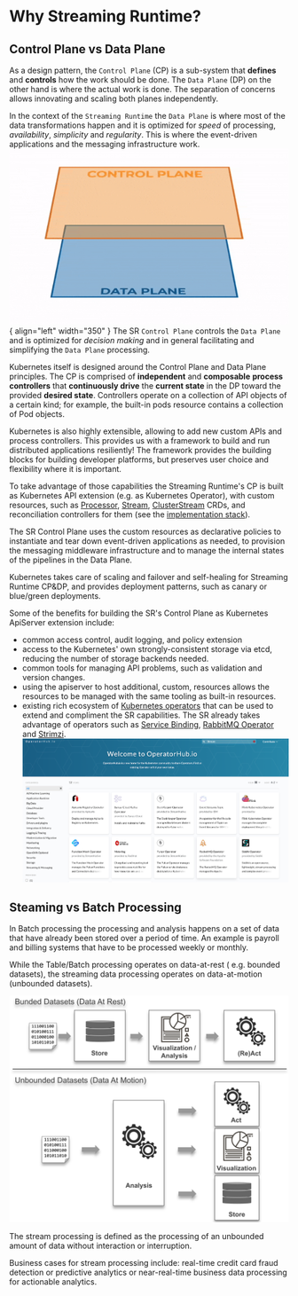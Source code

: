 # Why Streaming Runtime?

## Control Plane vs Data Plane

As a design pattern, the `Control Plane` (CP) is a sub-system that __defines__ and __controls__ how the work should be done. 
The `Data Plane` (DP) on the other hand is where the actual work is done. 
The separation of concerns allows innovating and scaling both planes independently.

In the context of the `Streaming Runtime` the `Data Plane` is where most of the data transformations happen and it is optimized for *speed* of processing, *availability*, *simplicity* and *regularity*.  This is where the event-driven applications and the messaging infrastructure work.
![ControlPlane vs DataPlane](./cp-vs-dp.gif){ align="left" width="350" } 
The SR `Control Plane` controls the `Data Plane` and is optimized for *decision making* and in general facilitating and simplifying the `Data Plane` processing. 

Kubernetes itself is designed around the Control Plane and Data Plane principles. 
The CP is comprised of __independent__ and __composable__ __process controllers__ that __continuously drive__ the __current state__ in the DP toward the provided __desired state__. 
Controllers operate on a collection of API objects of a certain kind; for example, the built-in pods resource contains a collection of Pod objects.

Kubernetes is also highly extensible, allowing to add new custom APIs and process controllers. 
This provides us with a framework to build and run distributed applications resiliently! 
The framework provides the building blocks for building developer platforms, but preserves user choice and flexibility where it is important.

To take advantage of those capabilities the Streaming Runtime's CP is built as Kubernetes API extension (e.g. as Kubernetes Operator), with custom resources, such as [Processor](../architecture/processors/overview.md), [Stream](../architecture/streams/overview.md), [ClusterStream](../architecture/cluster-streams/overview.md) CRDs, and reconciliation controllers for them (see the [implementation stack](../sr-technical-stack.md#implementation-stack)).

The SR Control Plane uses the custom resources as declarative policies to instantiate and tear down event-driven applications as needed, to provision the messaging middleware infrastructure and to manage the internal states of the pipelines in the Data Plane.

Kubernetes takes care of scaling and failover and self-healing for Streaming Runtime CP&DP, and provides deployment patterns, such as canary or blue/green deployments. 

Some of the benefits for building the SR's Control Plane as Kubernetes ApiServer extension include:

- common access control, audit logging, and policy extension
- access to the Kubernetes' own strongly-consistent storage via etcd, reducing the number of storage backends needed.
- common tools for managing API problems, such as validation and version changes.
- using the apiserver to host additional, custom, resources allows the resources to be managed with the same tooling as built-in resources.
- existing rich ecosystem of [Kubernetes operators](https://operatorhub.io) that can be used to extend and compliment the SR capabilities. The SR already takes advantage of operators such as [Service Binding](https://servicebinding.io/), [RabbitMQ Operator](https://www.rabbitmq.com/kubernetes/operator/operator-overview.html) and [Strimzi](https://strimzi.io/).
![operator hub](./ooperator-hub.png)


## Steaming vs Batch Processing

In Batch processing the processing and analysis happens on a set of data that have already been stored over a period of time. An example is payroll and billing systems that have to be processed weekly or monthly. 

While the Table/Batch processing operates on data-at-rest ( e.g. bounded datasets), the streaming data processing operates on data-at-motion (unbounded datasets). 

![](./bounded-vs-unbounded-data.svg)

The stream processing is defined as the processing of an unbounded amount of data without interaction or interruption. 

Business cases for stream processing include: real-time credit card fraud detection or predictive analytics or near-real-time business data processing for actionable analytics.